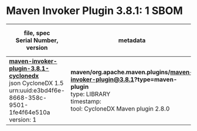 Maven Invoker Plugin 3.8.1: 1 SBOM
=======

| file, spec<br>Serial Number, version| metadata | components<br>by type<br>- libs purl types |
| ----------------------------------- | -------- | ------------------------------------------ |
| **[maven-invoker-plugin-3.8.1-cyclonedx](maven/org.apache.maven.plugins/maven-invoker-plugin/3.8.1/maven-invoker-plugin-3.8.1-cyclonedx.json)**<br>json CycloneDX 1.5<br>urn:uuid:e3bd4f6e-8668-358c-9501-1fe4f64e510a<br>version: 1 | **maven/org.apache.maven.plugins/maven-invoker-plugin@3.8.1?type=maven-plugin**<br>type: LIBRARY<br>timestamp: <br>tool: CycloneDX Maven plugin 2.8.0 | 72<br>`library`: 72 <br>- `maven`: 72  |
